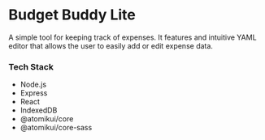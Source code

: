 # Budget Buddy Lite

A simple tool for keeping track of expenses. It features and intuitive YAML editor that allows the user to easily add or edit expense data.

### Tech Stack

- Node.js
- Express
- React
- IndexedDB
- @atomikui/core
- @atomikui/core-sass 
